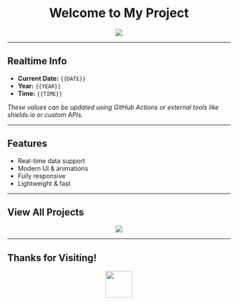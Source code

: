 <h1 align="center">Welcome to My Project</h1>

<p align="center">
  <img src="https://readme-typing-svg.demolab.com?font=Fira+Code&size=24&pause=1000&color=00F7FF&center=true&vCenter=true&width=435&lines=Loading+Project+Details...;Fetching+Real+Time+Data...;Almost+There...">
</p>

---

## **Realtime Info**

- **Current Date:** `{{DATE}}`
- **Year:** `{{YEAR}}`
- **Time:** `{{TIME}}`

*These values can be updated using GitHub Actions or external tools like shields.io or custom APIs.*

---

## **Features**
- Real-time data support
- Modern UI & animations
- Fully responsive
- Lightweight & fast

---

## **View All Projects**
<p align="center">
  <a href="https://github.com/YourUsername?tab=repositories">
    <img src="https://img.shields.io/badge/View%20All%20Projects-Click%20Here-blue?style=for-the-badge&logo=github" />
  </a>
</p>

---

## **Thanks for Visiting!**

<p align="center">
  <img src="https://media.giphy.com/media/hvRJCLFzcasrR4ia7z/giphy.gif" width="60"/>
</p>
